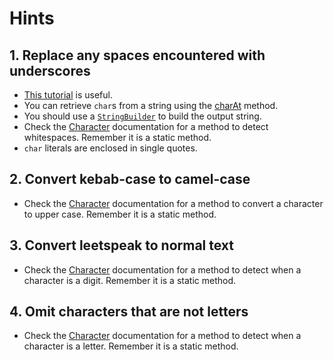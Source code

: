 # Hints

## 1. Replace any spaces encountered with underscores

- [This tutorial][chars-tutorial] is useful.
- You can retrieve `char`s from a string using the [charAt][char-at] method.
- You should use a [`StringBuilder`][string-builder] to build the output string.
- Check the [Character][chars-docs] documentation for a method to detect whitespaces. Remember it is a static method.
- `char` literals are enclosed in single quotes.

## 2. Convert kebab-case to camel-case

- Check the [Character][chars-docs] documentation for a method to convert a character to upper case. Remember it is a static method.

## 3. Convert leetspeak to normal text

- Check the [Character][chars-docs] documentation for a method to detect when a character is a digit. Remember it is a static method.

## 4. Omit characters that are not letters

- Check the [Character][chars-docs] documentation for a method to detect when a character is a letter. Remember it is a static method.

[chars-docs]: https://docs.oracle.com/en/java/javase/14/docs/api/java.base/java/lang/Character.html
[chars-tutorial]: https://docs.oracle.com/javase/tutorial/java/data/characters.html
[char-at]: https://docs.oracle.com/en/java/javase/14/docs/api/java.base/java/lang/String.html#charAt(int)
[string-builder]: https://docs.oracle.com/en/java/javase/14/docs/api/java.base/java/lang/StringBuilder.html